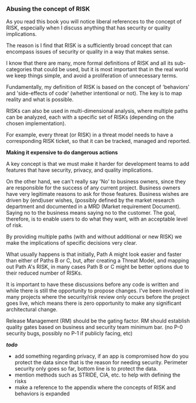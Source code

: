 ### Abusing the concept of RISK

As you read this book you will notice liberal references to the concept of RISK, especially when I discuss anything that has security or quality implications.

The reason is I find that RISK is a sufficiently broad concept that can encompass issues of security or quality in a way that makes sense.

I know that there are many, more formal definitions of RISK and all its sub-categories that could be used, but it is most important that in the real world we keep things simple, and avoid a proliferation of unnecessary terms.

Fundamentally, my definition of RISK is based on the concept of 'behaviors' and 'side-effects of code' (whether intentional or not). The key is to map reality and what is possible.

RISKs can also be used in multi-dimensional analysis, where multiple paths can be analyzed, each with a specific set of RISKs (depending on the chosen implementation).

For example, every threat (or RISK) in a threat model needs to have a corresponding RISK ticket, so that it can be tracked, managed and reported.

**Making it expensive to do dangerous actions**

A key concept is that we must make it harder for development teams to add features that have security, privacy, and quality implications.

On the other hand, we can't really say 'No' to business owners, since they are responsible for the success of any current project. Business owners have very legitimate reasons to ask for those features. Business wishes are driven by (end)user wishes, (possibly defined by the market research department and documented in a MRD (Market requirement Document). Saying no to the business means saying no to the customer. The goal, therefore, is to enable users to do what they want, with an acceptable level of risk.

By providing multiple paths (with and without additional or new RISK) we make the implications of specific decisions very clear.

What usually happens is that initially, Path A might look easier and faster than either of Paths B or C, but, after creating a Threat Model, and mapping out Path A's RISK, in many cases Path B or C might be better options due to their reduced number of RISKs.

It is important to have these discussions before any code is written and while there is still the opportunity to propose changes. I've been involved in many projects where the security/risk review only occurs before the project goes live, which means there is zero opportunity to make any significant architectural change.

Release Management (RM) should be the gating factor. RM should establish quality gates based on business and security team minimum bar. (no P-0 security bugs, possibly no P-1 if publicly facing, etc)

_**todo**_

* add something regarding privacy, if an app is compromised how do you protect the data since that is the reason for needing security. Perimeter security only goes so far, bottom line is to protect the data.
* mention methods such as STRIDE, CIA, etc. to help with defining the risks
* make a reference to the appendix where the concepts of RISK and behaviors is expanded
